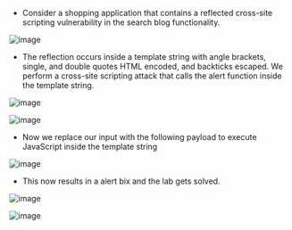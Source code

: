 - Consider a shopping application that contains a reflected cross-site scripting vulnerability in the search blog functionality.

![image](https://github.com/Akhilkj123/Portswigger/assets/65653010/be8be325-3177-418a-97eb-027abe2194d8)

- The reflection occurs inside a template string with angle brackets, single, and double quotes HTML encoded, and backticks escaped. We perform a cross-site scripting attack that calls the alert function inside the template string.

![image](https://github.com/Akhilkj123/Portswigger/assets/65653010/2b53a192-e7b2-4a3f-86f9-691655d1b7bf)

![image](https://github.com/Akhilkj123/Portswigger/assets/65653010/aa391254-8b95-4994-9079-cdb9e15b88e6)

- Now we replace our input with the following payload to execute JavaScript inside the template string

![image](https://github.com/Akhilkj123/Portswigger/assets/65653010/0f9864d1-b23b-448d-913e-5efc9d1084ad)

- This now results in a alert bix and the lab gets solved.

![image](https://github.com/Akhilkj123/Portswigger/assets/65653010/fdb21ba4-d5a6-4756-912d-b29e51c5b608)

![image](https://github.com/Akhilkj123/Portswigger/assets/65653010/f8af5b71-cd87-4881-8df1-5103a0badf1a)

